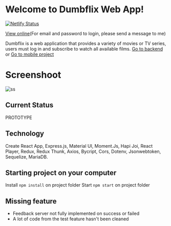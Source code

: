 # Welcome to Dumbflix Web App!

[![Netlify Status](https://api.netlify.com/api/v1/badges/cd9cbc2c-13df-4a9e-81fb-f07a21d1d403/deploy-status)](https://app.netlify.com/sites/dumbflix-deploy/deploys)

[View online](https://dumbflix-deploy.netlify.app/)(For email and password to login, please send a message to me)

Dumbflix is a web application that provides a variety of movies or TV series, users must
log in and subscribe to watch all available films.
[Go to backend](https://github.com/elcoputra/DW16STN7O_dumbflix_api) or [Go to mobile project](https://github.com/elcoputra/Dumbflix_mobile)

# Screenshoot
![ss](https://raw.githubusercontent.com/elcoputra/DW16STN7O_dumbflix/master/SS/all.png)
## Current Status
PROTOTYPE

## Technology

Create React App, Express.js, Material UI, Moment.Js, Hapi Joi, React Player, Redux, Redux Thunk, Axios, Bycript, Cors, Dotenv, Jsonwebtoken, Sequelize, MariaDB.

## Starting project on your computer
Install
`npm install` on project folder
Start
`npm start` on project folder

## Missing feature
- Feedback server not fully implemented on success or failed
- A lot of code from the test feature hasn't been cleaned
